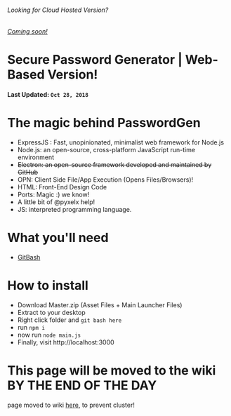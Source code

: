 ###### Looking for Cloud Hosted Version?
###### [Coming soon!](#)

Secure Password Generator | Web-Based Version!
======

#### Last Updated: ``Oct 28, 2018``

# The magic behind PasswordGen
* ExpressJS : Fast, unopinionated, minimalist web framework for Node.js
* Node.js: an open-source, cross-platform JavaScript run-time environment
* ~~Electron: an open-source framework developed and maintained by GitHub~~
* OPN: Client Side File/App Execution (Opens Files/Browsers)! 
* HTML: Front-End Design Code
* Ports: Magic :) we know!
* A little bit of @pyxelx help!
* JS: interpreted programming language.

 # What you'll need
 
 * [GitBash](https://git-scm.com/)
 

# How to install

* Download Master.zip (Asset Files + Main Launcher Files)
* Extract to your desktop
* Right click folder and ``git bash here``
* run ``npm i``
* now run ``node main.js``
* Finally, visit http://localhost:3000


This page will be moved to the wiki BY THE END OF THE DAY
====
page moved to wiki [here](https://github.com/RossMdevs/Password-Gen-Localhost/wiki/Old-Build-Tutorial), to prevent cluster!
